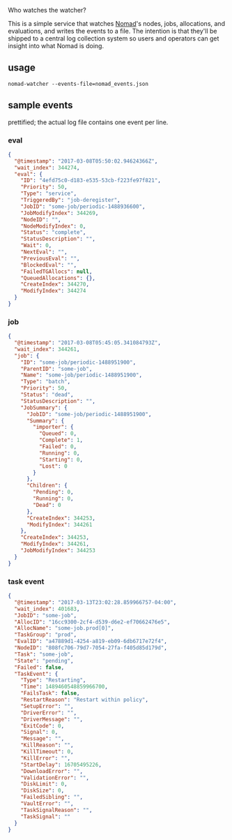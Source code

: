 Who watches the watcher?

This is a simple service that watches [Nomad](https://nomadproject.io)'s nodes, jobs, allocations, and evaluations, and writes the events to a file.  The intention is that they'll be shipped to a central log collection system so users and operators can get insight into what Nomad is doing.

## usage

    nomad-watcher --events-file=nomad_events.json

## sample events

prettified; the actual log file contains one event per line.

### eval

```json
{
  "@timestamp": "2017-03-08T05:50:02.94624366Z",
  "wait_index": 344274,
  "eval": {
    "ID": "4efd75c0-d183-e535-53cb-f223fe97f821",
    "Priority": 50,
    "Type": "service",
    "TriggeredBy": "job-deregister",
    "JobID": "some-job/periodic-1488936600",
    "JobModifyIndex": 344269,
    "NodeID": "",
    "NodeModifyIndex": 0,
    "Status": "complete",
    "StatusDescription": "",
    "Wait": 0,
    "NextEval": "",
    "PreviousEval": "",
    "BlockedEval": "",
    "FailedTGAllocs": null,
    "QueuedAllocations": {},
    "CreateIndex": 344270,
    "ModifyIndex": 344274
  }
}
```

### job

```json
{
  "@timestamp": "2017-03-08T05:45:05.341084793Z",
  "wait_index": 344261,
  "job": {
    "ID": "some-job/periodic-1488951900",
    "ParentID": "some-job",
    "Name": "some-job/periodic-1488951900",
    "Type": "batch",
    "Priority": 50,
    "Status": "dead",
    "StatusDescription": "",
    "JobSummary": {
      "JobID": "some-job/periodic-1488951900",
      "Summary": {
        "importer": {
          "Queued": 0,
          "Complete": 1,
          "Failed": 0,
          "Running": 0,
          "Starting": 0,
          "Lost": 0
        }
      },
      "Children": {
        "Pending": 0,
        "Running": 0,
        "Dead": 0
      },
      "CreateIndex": 344253,
      "ModifyIndex": 344261
    },
    "CreateIndex": 344253,
    "ModifyIndex": 344261,
    "JobModifyIndex": 344253
  }
}
```

### task event

```json
{
  "@timestamp": "2017-03-13T23:02:28.859966757-04:00",
  "wait_index": 401683,
  "JobID": "some-job",
  "AllocID": "16cc9300-2cf4-d539-d6e2-ef70662476e5",
  "AllocName": "some-job.prod[0]",
  "TaskGroup": "prod",
  "EvalID": "a47889d1-4254-a819-eb09-6db6717e72f4",
  "NodeID": "808fc706-79d7-7054-27fa-f405d85d179d",
  "Task": "some-job",
  "State": "pending",
  "Failed": false,
  "TaskEvent": {
    "Type": "Restarting",
    "Time": 1489460548859966700,
    "FailsTask": false,
    "RestartReason": "Restart within policy",
    "SetupError": "",
    "DriverError": "",
    "DriverMessage": "",
    "ExitCode": 0,
    "Signal": 0,
    "Message": "",
    "KillReason": "",
    "KillTimeout": 0,
    "KillError": "",
    "StartDelay": 16705495226,
    "DownloadError": "",
    "ValidationError": "",
    "DiskLimit": 0,
    "DiskSize": 0,
    "FailedSibling": "",
    "VaultError": "",
    "TaskSignalReason": "",
    "TaskSignal": ""
  }
}
```
